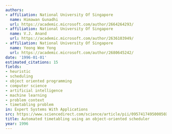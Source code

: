 ```yaml
---
authors:
- affiliation: National University Of Singapore
  name: Himawan Gunadhi
  url: https://academic.microsoft.com/author/2664264293/
- affiliation: National University Of Singapore
  name: V.J. Anand
  url: https://academic.microsoft.com/author/2636103949/
- affiliation: National University Of Singapore
  name: Yeong Wee Yong
  url: https://academic.microsoft.com/author/2680645242/
date: '1996-01-01'
estimated_citations: 15
fields:
- heuristic
- scheduling
- object oriented programming
- computer science
- artificial intelligence
- machine learning
- problem context
- timetabling problem
in: Expert Systems With Applications
src: https://www.sciencedirect.com/science/article/pii/095741749500050X
title: Automated timetabling using an object-oriented scheduler
year: 1996
---
```

